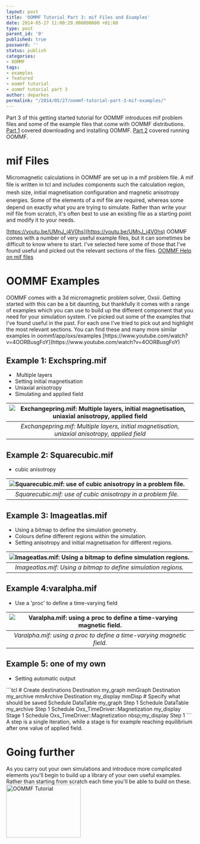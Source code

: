 ```yaml
---
layout: post
title: 'OOMMF Tutorial Part 3: mif Files and Examples'
date: 2014-05-27 11:00:29.000000000 +01:00
type: post
parent_id: '0'
published: true
password: ''
status: publish
categories:
- OOMMF
tags:
- examples
- featured
- oommf tutorial
- oommf tutorial part 3
author: deparkes
permalink: "/2014/05/27/oommf-tutorial-part-3-mif-examples/"
---
```

Part 3 of this getting started tutorial for OOMMF introduces mif problem files and some of the example files that come with OOMMF distributions.
<a title="OOMMF Tutorial Part 1: Download OOMMF and Tcl/tk" href="{{site.baseurl}}/2014/05/18/oommf-tutorial-part-1-download-oommf-and-tcltk/">Part 1</a> covered downloading and installing OOMMF.
<a title="OOMMF Tutorial Part 2: Running OOMMF" href="{{site.baseurl}}/2014/05/22/oommf-tutorial-part-2-running-oommf/">Part 2</a> covered running OOMMF.

<h1>mif Files</h1>
Micromagnetic calculations in OOMMF are set up in a mif problem file. A mif file is written in tcl and includes<span style="line-height: 1.5;"> components such the calculation region, mesh size, initial magnetisation configuration and magnetic anisotropy energies. </span>Some of the elements of a mif file are required, whereas some depend on exactly what you are trying to simulate.
Rather than write your mif file from scratch, it's often best to use an existing file as a starting point and modify it to your needs.

[https://youtu.be/UMnJ_j4V0hs](https://youtu.be/UMnJ_j4V0hs)
OOMMF comes with a number of very useful example files, but it can sometimes be difficult to know where to start. I've selected here some of those that I've found useful and picked out the relevant sections of the files.
<a title="Problem Specification File" href="https://math.nist.gov/oommf/doc/userguide12a5/userguide/Problem_Specification_File_.html">OOMMF Help on mif files</a>
<h1>OOMMF Examples</h1>
OOMMF comes with a 3d micromagnetic problem solver, Oxsii. Getting started with this can be a bit daunting, but thankfully it comes with a range of examples which you can use to build up the different component that you need for your simulation system.
I've picked out some of the examples that I've found useful in the past. For each one I've tried to pick out and highlight the most relevant sections.
You can find these and many more similar examples in oommf/app/oxs/examples
[https://www.youtube.com/watch?v=4OORBusgFoY](https://www.youtube.com/watch?v=4OORBusgFoY)
<h2>Example 1: Exchspring.mif</h2>
<ul>
<li> Multiple layers</li>
<li>Setting initial magnetisation</li>
<li>Uniaxial anisotropy</li>
<li>Simulating and applied field</li>
</ul>

| ![Exchangepring.mif: Multiple layers, initial magnetisation, uniaxial anisotropy, applied field]({{site.baseurl}}/assets/2014/05/Slide4.png) |
|:--:|
| *Exchangepring.mif: Multiple layers, initial magnetisation, uniaxial anisotropy, applied field* |

<h2>Example 2: Squarecubic.mif</h2>
<ul>
<li>cubic anisotropy</li>
</ul>

| ![Squarecubic.mif: use of cubic anisotropy in a problem file.]({{site.baseurl}}/assets/2014/05/Slide5-300x300.png) |
|:--:|
| *Squarecubic.mif: use of cubic anisotropy in a problem file.* |

<h2>Example 3: Imageatlas.mif</h2>
<ul>
<li>Using a bitmap to define the simulation geometry.</li>
<li>Colours define different regions within the simulation.</li>
<li>Setting anisotropy and initial magnetisation for different regions.</li>
</ul>

| ![Imageatlas.mif: Using a bitmap to define simulation regions.]({{site.baseurl}}/assets/2014/05/Slide6-300x225.png) |
|:--:|
| *Imageatlas.mif: Using a bitmap to define simulation regions.* |

<h2>Example 4:varalpha.mif</h2>
<ul>
<li>Use a 'proc' to define a time-varying field</li>
</ul>

| ![Varalpha.mif: using a proc to define a time-varying magnetic field.]({{site.baseurl}}/assets/2014/05/Slide7-300x276.png) |
|:--:|
| *Varalpha.mif: using a proc to define a time-varying magnetic field.* |

<h2>Example 5: one of my own</h2>
<ul>
<li>Setting automatic output</li>
</ul>
```tcl
# Create destinations
Destination my_graph mmGraph
Destination my_archive mmArchive
Destination my_display mmDisp
# Specify what should be saved
Schedule DataTable my_graph Step 1
Schedule DataTable my_archive Step 1
Schedule Oxs_TimeDriver::Magnetization my_display Stage 1
Schedule Oxs_TimeDriver::Magnetization nbsp;my_display Step 1
```
A step is a single iteration, while a stage is for example reaching equilibrium after one value of applied field.
<h1>Going further</h1>
As you carry out your own simulations and introduce more complicated elements you'll begin to build up a library of your own useful examples. Rather than starting from scratch each time you'll be able to build on these.


<a href="{{site.baseurl}}/oommf/oommf-tutorial/">
<img class=" aligncenter" src="{{site.baseurl}}/assets/2014/05/OOMMF_tutorial.png" alt="OOMMF Tutorial" width="200" height="142" border="0">
</a>
